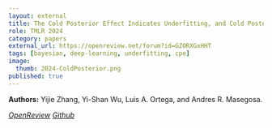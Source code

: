 ```yaml
---
layout: external
title: The Cold Posterior Effect Indicates Underfitting, and Cold Posteriors Represent a Fully Bayesian Method to Mitigate It
role: TMLR 2024
category: papers
external_url: https://openreview.net/forum?id=GZORXGxHHT
tags: [bayesian, deep-learning, underfitting, cpe]
image:
  thumb: 2024-ColdPosterior.png
published: true
---
```


**Authors:** Yijie Zhang, Yi-Shan Wu, Luis A. Ortega, and Andres R. Masegosa.

<a href="https://openreview.net/forum?id=GZORXGxHHT"><i class="fa fa-file-pdf-o" aria-hidden="true"> OpenReview</i></a> 
<a href="https://github.com/pyijiezhang/cpe-underfit"><i class="fa fa-github" aria-hidden="true" > Github</i></a> 

